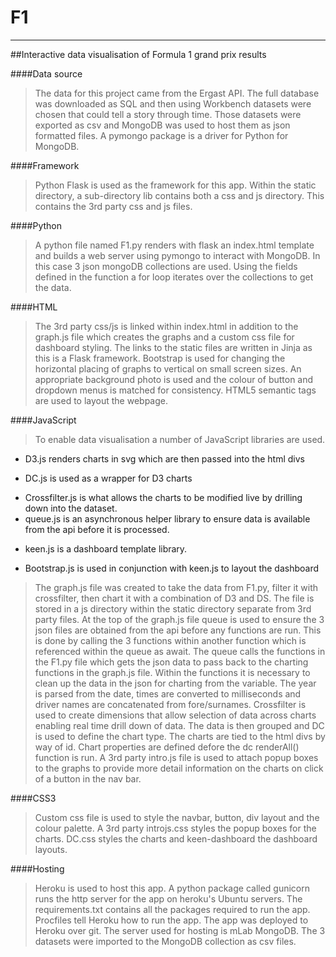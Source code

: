 # F1
****
##Interactive data visualisation of Formula 1 grand prix results

####Data source
>The data for this project came from the Ergast API. The full database was downloaded as SQL and then using Workbench datasets were chosen that could tell a story through time. 
>Those datasets were exported as csv and MongoDB was used to host them as json formatted files.  A pymongo package is a driver for Python for MongoDB. 

####Framework
>Python Flask is used as the framework for this app. Within the static directory, a sub-directory lib contains both a css and js directory. This contains the 3rd party css and js files.  

####Python
>A python file named F1.py renders with flask an index.html template and builds a web server using pymongo to interact with MongoDB. In this case 3 json mongoDB collections are used. Using the fields defined in the function a for loop iterates over the collections to get the data.  

####HTML
>The 3rd party css/js is linked within index.html in addition to the graph.js file which creates the graphs and a custom css file for dashboard styling. The links to the static files are written in Jinja as this is a Flask framework. Bootstrap is used for changing the horizontal placing of graphs to vertical on small screen sizes. An appropriate background photo is used and the colour of button and dropdown menus is matched for consistency. HTML5 semantic tags are used to layout the webpage.  
>

####JavaScript
>To enable data visualisation a number of JavaScript libraries are used. 
+ D3.js renders charts in svg which are then passed into the html divs
- DC.js is used as a wrapper for D3 charts
* Crossfilter.js is what allows the charts to be modified live by drilling down into the dataset.
* queue.js is an asynchronous helper library to ensure data is available from the api before it is processed.
- keen.js is a dashboard template library.
+ Bootstrap.js is used in conjunction with keen.js to layout the dashboard

>The graph.js file was created to take the data from F1.py, filter it with crossfilter, then chart it with a combination of D3 and DS.
The file is stored in a js directory within the static directory separate from 3rd party files. 
At the top of the graph.js file queue is used to ensure the 3 json files are obtained from the api before any functions are run. This is done by calling the 3 functions within another function which is referenced within the queue as await.  The queue calls the functions in the F1.py file which gets the json data to pass back to the charting functions in the graph.js file. 
Within the functions it is necessary to clean up the data in the json for charting from the variable. The year is parsed from the date, times are converted to milliseconds and driver names are concatenated from fore/surnames. Crossfilter is used to create dimensions that allow selection of data across charts enabling real time drill down of data. The data is then grouped and DC is used to define the chart type. The charts are tied to the html divs by way of id. Chart properties are defined defore the dc renderAll() function is run. 
A 3rd party intro.js file is used to attach popup boxes to the graphs to provide more detail information on the charts on click of a button in the nav bar. 

####CSS3
>Custom css file is used to style the navbar, button, div layout and the colour palette. A 3rd party introjs.css styles the popup boxes for the charts. DC.css styles the charts and keen-dashboard the dashboard layouts. 

####Hosting
>Heroku is used to host this app. A python package called gunicorn runs the http server for the app on heroku's Ubuntu servers. The requirements.txt contains all the packages required to run the app. Procfiles tell Heroku how to run the app. The app was deployed to Heroku over git. The server used for hosting is mLab MongoDB. The 3 datasets were imported to the MongoDB collection as csv files. 

